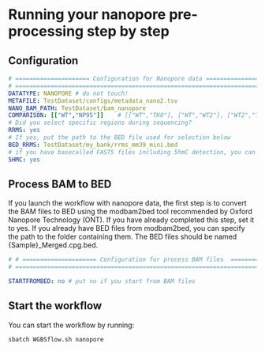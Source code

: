 
# Running your nanopore pre-processing step by step

## Configuration 



``` yaml
# ===================== Configuration for Nanopore data ==================== #
# ========================================================================== #
DATATYPE: NANOPORE # do not touch!
METAFILE: TestDataset/configs/metadata_nano2.tsv
NANO_BAM_PATH: TestDataset/bam_nanopore
COMPARISON: [["WT","NP95"]]    # [["WT","TKO"], ["WT","WT2"], ["WT2","TKO"]]
# Did you select specific regions during sequencing? 
RRMS: yes 
# If yes, put the path to the BED file used for selection below
BED_RRMS: TestDataset/my_bank/rrms_mm39_mini.bed
# if you have basecalled FAST5 files including 5hmC detection, you can explore this mark
5HMC: yes
```


##  Process BAM to BED 

If you launch the workflow with nanopore data, the first step is to convert the BAM files to BED using the modbam2bed tool recommended by Oxford Nanopore Technology (ONT). If you have already completed this step, set it to yes. If you already have BED files from modbam2bed, you can specify the path to the folder containing them. The BED files should be named {Sample}_Merged.cpg.bed.

```yaml
# # ===================== Configuration for process BAM files  ================== #
# =========================================================================== #

STARTFROMBED: no # put no if you start from BAM files
```

## Start the workflow 

You can start the workflow by running:

```sh
sbatch WGBSflow.sh nanopore
```
